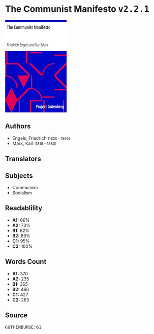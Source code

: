 # The Communist Manifesto <kbd>v2.2.1</kbd>

![](./cover.medium.jpg "")

## Authors


 - Engels, Friedrich <small>(1820 - 1895)</small>
 - Marx, Karl <small>(1818 - 1883)</small>

## Translators



## Subjects


 - Communism
 - Socialism

## Readablility


 - **A1:** 66%
 - **A2:** 73%
 - **B1:** 82%
 - **B2:** 89%
 - **C1:** 95%
 - **C2:** 100%

## Words Count


 - **A1:** 370
 - **A2:** 235
 - **B1:** 365
 - **B2:** 466
 - **C1:** 427
 - **C2:** 263

## Source


<kbd>GUTHENBURGE:61</kbd>
